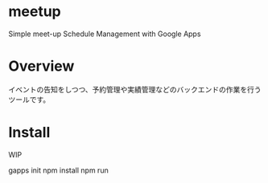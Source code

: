 # meetup
Simple meet-up Schedule Management with Google Apps

# Overview

イベントの告知をしつつ、予約管理や実績管理などのバックエンドの作業を行うツールです。

# Install

WIP

gapps init
npm install
npm run
